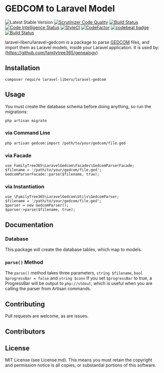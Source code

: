 # GEDCOM to Laravel Model
 ![Latest Stable Version](https://img.shields.io/github/release/familytree365/laravel-gedcom.svg) 
[![Scrutinizer Code Quality](https://scrutinizer-ci.com/g/familytree365/laravel-gedcom/badges/quality-score.png?b=master)](https://scrutinizer-ci.com/g/familytree365/laravel-gedcom/?branch=master)
[![Build Status](https://scrutinizer-ci.com/g/familytree365/laravel-gedcom/badges/build.png?b=master)](https://scrutinizer-ci.com/g/familytree365/laravel-gedcom/build-status/master)
[![Code Intelligence Status](https://scrutinizer-ci.com/g/laravel-liberu/laravel-gedcom/badges/code-intelligence.svg?b=main)](https://scrutinizer-ci.com/code-intelligence)
[![StyleCI](https://github.styleci.io/repos/268533904/shield?branch=master)](https://github.styleci.io/repos/268533904)
[![CodeFactor](https://www.codefactor.io/repository/github/familytree365/laravel-gedcom/badge/master)](https://www.codefactor.io/repository/github/familytree365/laravel-gedcom/overview/master)
[![codebeat badge](https://codebeat.co/badges/911f9e33-212a-4dfa-a860-751cdbbacff7)](https://codebeat.co/projects/github-com-modulargenealogy-gedcom-laravel-gedcom-master)
[![Build Status](https://travis-ci.org/familytree365/laravel-gedcom.svg?branch=master)](https://travis-ci.org/familytree365/laravel-gedcom)


laravel-liberu/laravel-gedcom is a package to parse [GEDCOM](https://en.wikipedia.org/wiki/GEDCOM) files, and import them 
as Laravel models, inside your Laravel application. It is used by:
(https://github.com/familytree365/genealogy)

## Installation
```
composer require laravel-liberu/laravel-gedcom
```

## Usage

You must create the database schema before doing anything, so run the migrations:
```
php artisan migrate
```

### via Command Line
```
php artisan gedcom:import /path/to/your/gedcom/file.ged
```

### via Facade
```
use FamilyTree365\LaravelGedcom\Facades\GedcomParserFacade;
$filename = '/path/to/your/gedcom/file.ged';
GedcomParserFacade::parse($filename, true);
```

### via Instantiation
```
use \FamilyTree365\LaravelGedcom\Utils\GedcomParser;
$filename = '/path/to/your/gedcom/file.ged';
$parser = new GedcomParser();
$parser->parse($filename, true);
```

## Documentation

### Database
This package will create the database tables, which map to models.

### `parse()` Method
The `parse()` method takes three parameters, `string $filename`, `bool $progressBar = false`
and `string $conn` 
If you set `$progressBar` to true, a ProgressBar will be output to `php://stdout`, which is useful when you are calling
the parser from Artisan commands.

## Contributing 

Pull requests are welcome, as are issues.

## Contributors



## License

MIT License (see License.md). This means you must retain the copyright and permission notice is all copies, or 
substantial portions of this software. 

